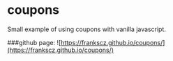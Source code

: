 # coupons
Small example of using coupons with vanilla javascript.

###github page:
![https://frankscz.github.io/coupons/](https://frankscz.github.io/coupons/)
